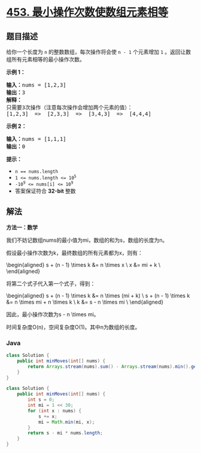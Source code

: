 # [453. 最小操作次数使数组元素相等](https://leetcode.cn/problems/minimum-moves-to-equal-array-elements)

## 题目描述

<p>给你一个长度为 <code>n</code> 的整数数组，每次操作将会使 <code>n - 1</code> 个元素增加 <code>1</code> 。返回让数组所有元素相等的最小操作次数。</p>

<p><strong>示例 1：</strong></p>

<pre>
<strong>输入：</strong>nums = [1,2,3]
<strong>输出：</strong>3
<strong>解释：</strong>
只需要3次操作（注意每次操作会增加两个元素的值）：
[1,2,3]  =&gt;  [2,3,3]  =&gt;  [3,4,3]  =&gt;  [4,4,4]
</pre>

<p><strong>示例 2：</strong></p>

<pre>
<strong>输入：</strong>nums = [1,1,1]
<strong>输出：</strong>0
</pre>

<p><strong>提示：</strong></p>

<ul>
	<li><code>n == nums.length</code></li>
	<li><code>1 &lt;= nums.length &lt;= 10<sup>5</sup></code></li>
	<li><code>-10<sup>9</sup> &lt;= nums[i] &lt;= 10<sup>9</sup></code></li>
	<li>答案保证符合 <strong>32-bit</strong> 整数</li>
</ul>

## 解法

**方法一：数学**

我们不妨记数组nums的最小值为mi，数组的和为s，数组的长度为n。

假设最小操作次数为k，最终数组的所有元素都为x，则有：


\begin{aligned}
s + (n - 1) \times k &= n \times x \\
x &= mi + k \\
\end{aligned}


将第二个式子代入第一个式子，得到：


\begin{aligned}
s + (n - 1) \times k &= n \times (mi + k) \\
s + (n - 1) \times k &= n \times mi + n \times k \\
k &= s - n \times mi \\
\end{aligned}


因此，最小操作次数为s - n \times mi。

时间复杂度O(n)，空间复杂度O(1)。其中n为数组的长度。

### **Java**

```java
class Solution {
    public int minMoves(int[] nums) {
        return Arrays.stream(nums).sum() - Arrays.stream(nums).min().getAsInt() * nums.length;
    }
}
```

```java
class Solution {
    public int minMoves(int[] nums) {
        int s = 0;
        int mi = 1 << 30;
        for (int x : nums) {
            s += x;
            mi = Math.min(mi, x);
        }
        return s - mi * nums.length;
    }
}
```

